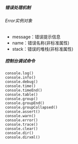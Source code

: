 ##### 错误处理机制
###### Error实例对象
* message：错误提示信息
* name：错误名称(非标准属性)
* stack：错误的堆栈(非标准属性)
##### 控制台调试命令
```
console.log()
console.info()
console.debug()
console.time()
console.timeEnd()
console.table()
console.group()
console.groupEnd()
console.groupCollapsed()
console.assert()
console.warn()
console.error()
console.trace()
console.clear()
console.dir()
console.dirxml()
```